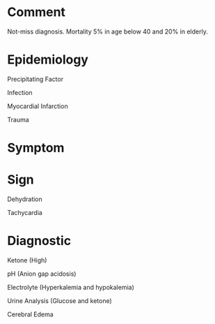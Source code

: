 # Comment

Not-miss diagnosis.
Mortality 5% in age below 40 and 20% in elderly.

# Epidemiology

Precipitating Factor

Infection

Myocardial Infarction

Trauma

# Symptom

# Sign

Dehydration

Tachycardia

# Diagnostic

Ketone
(High)

pH
(Anion gap acidosis)

Electrolyte
(Hyperkalemia and hypokalemia)

Urine Analysis
(Glucose and ketone)

Cerebral Edema
